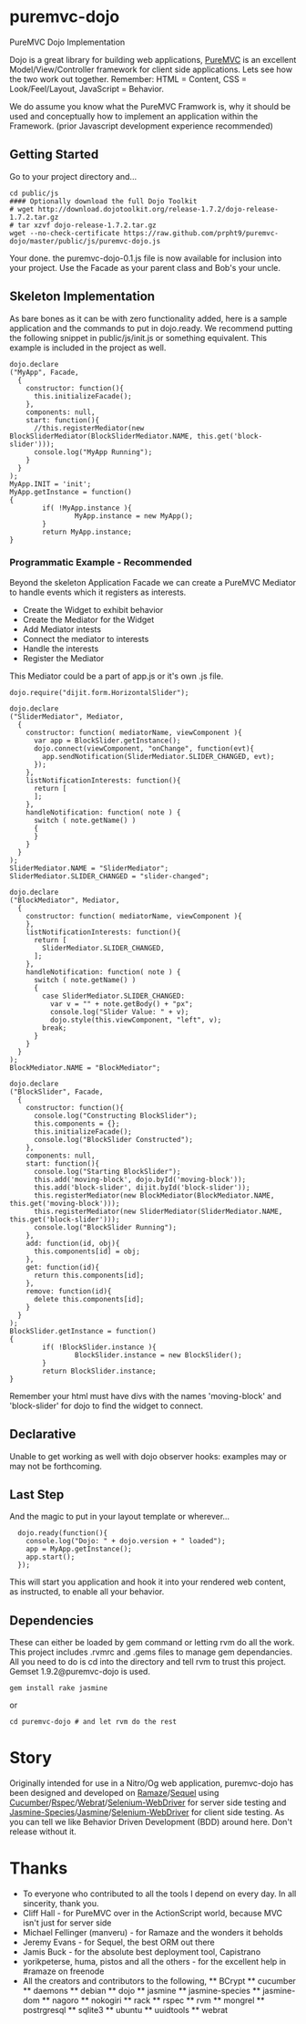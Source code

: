 puremvc-dojo
============

PureMVC Dojo Implementation

Dojo is a great library for building web applications, [PureMVC](http://puremvc.org/) is an excellent Model/View/Controller framework for client side applications. Lets see how the two work out together.  Remember: HTML = Content, CSS = Look/Feel/Layout, JavaScript = Behavior.

We do assume you know what the PureMVC Framwork is, why it should be used and conceptually how to implement an application within the Framework. (prior Javascript development experience recommended)

Getting Started
---------------

Go to your project directory and...

````````````````````````````````````````````````````````````````````````````````
cd public/js
#### Optionally download the full Dojo Toolkit
# wget http://download.dojotoolkit.org/release-1.7.2/dojo-release-1.7.2.tar.gz
# tar xzvf dojo-release-1.7.2.tar.gz
wget --no-check-certificate https://raw.github.com/prpht9/puremvc-dojo/master/public/js/puremvc-dojo.js
````````````````````````````````````````````````````````````````````````````````

Your done. the puremvc-dojo-0.1.js file is now available for inclusion into your project. Use the Facade as your parent class and Bob's your uncle.

Skeleton Implementation 
-----------------------

As bare bones as it can be with zero functionality added, here is a sample application and the commands to put in dojo.ready. We recommend putting the following snippet in public/js/init.js or something equivalent. This example is included in the project as well.

````````````````````````````````````````````````````````````````````````````````
dojo.declare
("MyApp", Facade,
  {
    constructor: function(){
      this.initializeFacade();
    },
    components: null,
    start: function(){
      //this.registerMediator(new BlockSliderMediator(BlockSliderMediator.NAME, this.get('block-slider')));
      console.log("MyApp Running");
    }
  }
);
MyApp.INIT = 'init';
MyApp.getInstance = function()
{
        if( !MyApp.instance ){
                MyApp.instance = new MyApp();
        }
        return MyApp.instance;
}
````````````````````````````````````````````````````````````````````````````````

### Programmatic Example - Recommended

Beyond the skeleton Application Facade we can create a PureMVC Mediator to handle events which it registers as interests.

* Create the Widget to exhibit behavior
* Create the Mediator for the Widget
* Add Mediator intests
* Connect the mediator to interests
* Handle the interests
* Register the Mediator

This Mediator could be a part of app.js or it's own .js file.

````````````````````````````````````````````````````````````````````````````````
dojo.require("dijit.form.HorizontalSlider");

dojo.declare
("SliderMediator", Mediator,
  {
    constructor: function( mediatorName, viewComponent ){
      var app = BlockSlider.getInstance();
      dojo.connect(viewComponent, "onChange", function(evt){
        app.sendNotification(SliderMediator.SLIDER_CHANGED, evt);
      });
    },
    listNotificationInterests: function(){
      return [
      ];
    },
    handleNotification: function( note ) {
      switch ( note.getName() )
      {
      }
    } 
  } 
);
SliderMediator.NAME = "SliderMediator";
SliderMediator.SLIDER_CHANGED = "slider-changed";

dojo.declare
("BlockMediator", Mediator,
  {
    constructor: function( mediatorName, viewComponent ){
    },
    listNotificationInterests: function(){
      return [
        SliderMediator.SLIDER_CHANGED,
      ];
    },
    handleNotification: function( note ) {
      switch ( note.getName() )
      {
        case SliderMediator.SLIDER_CHANGED:
          var v = "" + note.getBody() + "px";
          console.log("Slider Value: " + v);
          dojo.style(this.viewComponent, "left", v);
        break;
      }
    } 
  } 
);
BlockMediator.NAME = "BlockMediator";

dojo.declare
("BlockSlider", Facade,
  {
    constructor: function(){
      console.log("Constructing BlockSlider");
      this.components = {};
      this.initializeFacade();
      console.log("BlockSlider Constructed");
    },
    components: null,
    start: function(){
      console.log("Starting BlockSlider");
      this.add('moving-block', dojo.byId('moving-block'));
      this.add('block-slider', dijit.byId('block-slider'));
      this.registerMediator(new BlockMediator(BlockMediator.NAME, this.get('moving-block')));
      this.registerMediator(new SliderMediator(SliderMediator.NAME, this.get('block-slider')));
      console.log("BlockSlider Running");
    },
    add: function(id, obj){
      this.components[id] = obj;
    },
    get: function(id){
      return this.components[id];
    },
    remove: function(id){
      delete this.components[id];
    }
  }
);
BlockSlider.getInstance = function()
{
        if( !BlockSlider.instance ){
                BlockSlider.instance = new BlockSlider();
        }
        return BlockSlider.instance;
}

````````````````````````````````````````````````````````````````````````````````

Remember your html must have divs with the names 'moving-block' and 'block-slider' for dojo to find the widget to connect. 

Declarative
-----------

Unable to get working as well with dojo observer hooks: examples may or may not be forthcoming.

Last Step
---------

And the magic to put in your layout template or wherever...

````````````````````````````````````````````````````````````````````````````````
  dojo.ready(function(){
    console.log("Dojo: " + dojo.version + " loaded");
    app = MyApp.getInstance();
    app.start();
  });
````````````````````````````````````````````````````````````````````````````````

This will start you application and hook it into your rendered web content, as instructed, to enable all your behavior.

Dependencies
------------

These can either be loaded by gem command or letting rvm do all the work. This project includes .rvmrc and .gems files to manage gem dependancies. All you need to do is cd into the directory and tell rvm to trust this project. Gemset 1.9.2@puremvc-dojo is used.

````````````````````````````````````````````````````````````````````````````````
gem install rake jasmine
````````````````````````````````````````````````````````````````````````````````

or

````````````````````````````````````````````````````````````````````````````````
cd puremvc-dojo # and let rvm do the rest
````````````````````````````````````````````````````````````````````````````````


Story
=====

Originally intended for use in a Nitro/Og web application, puremvc-dojo has been designed and developed on [Ramaze](http://ramaze.net/)/[Sequel](http://sequel.rubyforge.org/) using [Cucumber](http://cukes.info/)/[Rspec](http://rspec.info/)/[Webrat](https://github.com/brynary/webrat)/[Selenium-WebDriver](http://seleniumhq.org/docs/03_webdriver.html) for server side testing and [Jasmine-Species](http://rudylattae.github.com/jasmine-species/)/[Jasmine](http://pivotal.github.com/jasmine/)/[Selenium-WebDriver](http://seleniumhq.org/docs/03_webdriver.html) for client side testing. As you can tell we like Behavior Driven Development (BDD) around here. Don't release without it.

Thanks
======

* To everyone who contributed to all the tools I depend on every day. In all sincerity, thank you.
* Cliff Hall - for PureMVC over in the ActionScript world, because MVC isn't just for server side
* Michael Fellinger (manveru) - for Ramaze and the wonders it beholds
* Jeremy Evans - for Sequel, the best ORM out there
* Jamis Buck - for the absolute best deployment tool, Capistrano
* yorikpeterse, huma, pistos and all the others - for the excellent help in #ramaze on freenode
* All the creators and contributors to the following,
** BCrypt
** cucumber
** daemons
** debian
** dojo
** jasmine
** jasmine-species
** jasmine-dom
** nagoro
** nokogiri
** rack
** rspec
** rvm
** mongrel
** postrgresql
** sqlite3
** ubuntu
** uuidtools
** webrat
